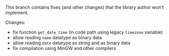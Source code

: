 This branch contains fixes (and other changes) that the library author won't implement.

Changes:

* fix function `get_date_time` (in code path using legacy `timezone` variable)
* allow reading `name` datatype as binary data
* allow reading `date` datatype as string and as binary data
* fix compilation using MinGW and other compilers

